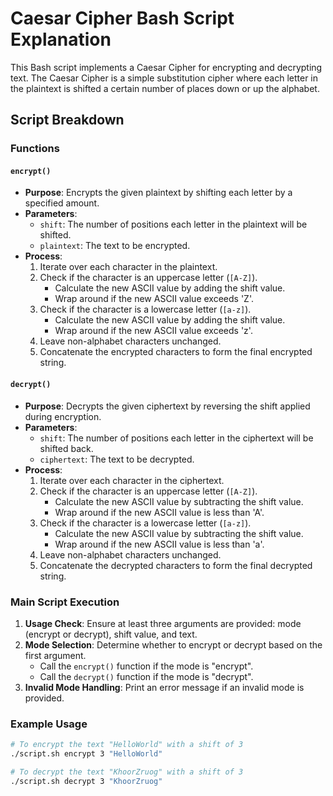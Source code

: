 # Caesar Cipher Bash Script Explanation

This Bash script implements a Caesar Cipher for encrypting and decrypting text. The Caesar Cipher is a simple substitution cipher where each letter in the plaintext is shifted a certain number of places down or up the alphabet.

## Script Breakdown

### Functions

#### `encrypt()`

- **Purpose**: Encrypts the given plaintext by shifting each letter by a specified amount.
- **Parameters**:
  - `shift`: The number of positions each letter in the plaintext will be shifted.
  - `plaintext`: The text to be encrypted.
- **Process**:
  1. Iterate over each character in the plaintext.
  2. Check if the character is an uppercase letter (`[A-Z]`).
     - Calculate the new ASCII value by adding the shift value.
     - Wrap around if the new ASCII value exceeds 'Z'.
  3. Check if the character is a lowercase letter (`[a-z]`).
     - Calculate the new ASCII value by adding the shift value.
     - Wrap around if the new ASCII value exceeds 'z'.
  4. Leave non-alphabet characters unchanged.
  5. Concatenate the encrypted characters to form the final encrypted string.

#### `decrypt()`

- **Purpose**: Decrypts the given ciphertext by reversing the shift applied during encryption.
- **Parameters**:
  - `shift`: The number of positions each letter in the ciphertext will be shifted back.
  - `ciphertext`: The text to be decrypted.
- **Process**:
  1. Iterate over each character in the ciphertext.
  2. Check if the character is an uppercase letter (`[A-Z]`).
     - Calculate the new ASCII value by subtracting the shift value.
     - Wrap around if the new ASCII value is less than 'A'.
  3. Check if the character is a lowercase letter (`[a-z]`).
     - Calculate the new ASCII value by subtracting the shift value.
     - Wrap around if the new ASCII value is less than 'a'.
  4. Leave non-alphabet characters unchanged.
  5. Concatenate the decrypted characters to form the final decrypted string.

### Main Script Execution

1. **Usage Check**: Ensure at least three arguments are provided: mode (encrypt or decrypt), shift value, and text.
2. **Mode Selection**: Determine whether to encrypt or decrypt based on the first argument.
   - Call the `encrypt()` function if the mode is "encrypt".
   - Call the `decrypt()` function if the mode is "decrypt".
3. **Invalid Mode Handling**: Print an error message if an invalid mode is provided.

### Example Usage

```sh
# To encrypt the text "HelloWorld" with a shift of 3
./script.sh encrypt 3 "HelloWorld"

# To decrypt the text "KhoorZruog" with a shift of 3
./script.sh decrypt 3 "KhoorZruog"
